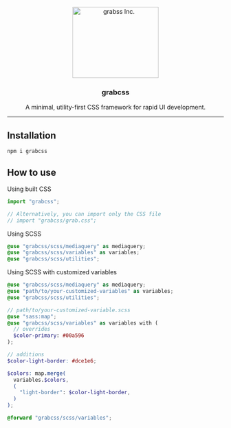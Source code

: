 <p align="center">
  <a href="https://www.grabss.co.jp/">
    <img src="https://www.grabss.co.jp/wp-content/themes/grabss-theme02/dist/images/logomark-grabss.svg" alt="grabss Inc." width="200" height="165">
  </a>
</p>

<h3 align="center">grabcss</h3>

<p align="center">
  A minimal, utility-first CSS framework for rapid UI development.
</p>

---

## Installation

```console
npm i grabcss
```

## How to use

Using built CSS

```js
import "grabcss";

// Alternatively, you can import only the CSS file
// import "grabcss/grab.css";
```

Using SCSS

```scss
@use "grabcss/scss/mediaquery" as mediaquery;
@use "grabcss/scss/variables" as variables;
@use "grabcss/scss/utilities";
```

Using SCSS with customized variables

```scss
@use "grabcss/scss/mediaquery" as mediaquery;
@use "path/to/your-customized-variables" as variables;
@use "grabcss/scss/utilities";
```

```scss
// path/to/your-customized-variable.scss
@use "sass:map";
@use "grabcss/scss/variables" as variables with (
  // overrides
  $color-primary: #00a596
);

// additions
$color-light-border: #dce1e6;

$colors: map.merge(
  variables.$colors,
  (
    "light-border": $color-light-border,
  )
);

@forward "grabcss/scss/variables";
```
